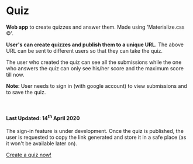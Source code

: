 # Quiz

<b>Web app</b> to create quizzes and answer them.
Made using 'Materialize.css &copy;'.

<b>User's can create quizzes and publish them to a unique URL.</b>
The above URL can be sent to different users so that they can take the quiz.

The user who created the quiz can see all the submissions while the one who answers the quiz can only see his/her score and the maximum score till now.

<b>Note: </b>User needs to sign in (with google account) to view submissions and to save the quiz.

<br>

<h4>Last Updated: 14<sup>th</sup> April 2020</h4>
<p>The sign-in feature is under development. Once the quiz is published, the user is requested to copy the link generated and store it in a safe place (as it won't be available later on).</p>

<a href="https://studentsnitsk.ml/quiz/">Create a quiz now!</a>
